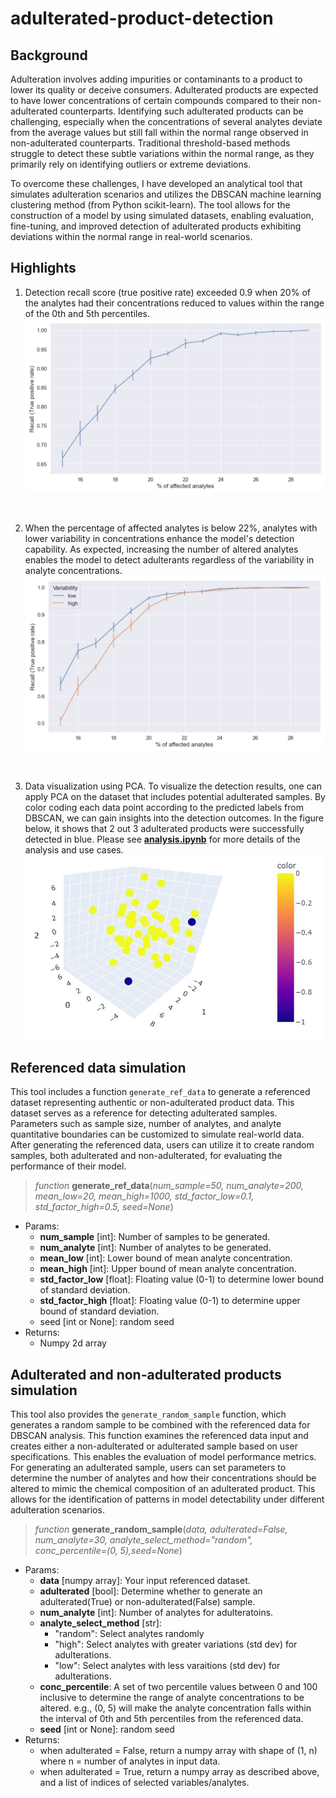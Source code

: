# adulterated-product-detection

## Background

Adulteration involves adding impurities or contaminants to a product to lower its quality or deceive consumers. Adulterated products are expected to have lower concentrations of certain compounds compared to their non-adulterated counterparts. Identifying such adulterated products can be challenging, especially when the concentrations of several analytes deviate from the average values but still fall within the normal range observed in non-adulterated counterparts. Traditional threshold-based methods struggle to detect these subtle variations within the normal range, as they primarily rely on identifying outliers or extreme deviations.

To overcome these challenges, I have developed an analytical tool that simulates adulteration scenarios and utilizes the DBSCAN machine learning clustering method (from Python scikit-learn). The tool allows for the construction of a model by using simulated datasets, enabling evaluation, fine-tuning, and improved detection of adulterated products exhibiting deviations within the normal range in real-world scenarios.

## Highlights

1. Detection recall score (true positive rate) exceeded 0.9 when 20% of the analytes had their concentrations reduced to values within the range of the 0th and 5th percentiles.
![](plot/Recall_analyte_perct.jpg)
<br>

2. When the percentage of affected analytes is below 22%, analytes with lower variability in concentrations enhance the model's detection capability. As expected, increasing the number of altered analytes enables the model to detect adulterants regardless of the variability in analyte concentrations.
![](plot/Recall_conc_variability.jpg)
<br>

3. Data visualization using PCA. To visualize the detection results, one can apply PCA on the dataset that includes potential adulterated samples. By color coding each data point according to the predicted labels from DBSCAN, we can gain insights into the detection outcomes. In the figure below, it shows that 2 out 3 adulterated products were successfully detected in blue. Please see **[analysis.ipynb](https://github.com/alexkychen/adulterated-product-detection/blob/main/analysis.ipynb)** for more details of the analysis and use cases.
![](plot/PCA_3Dscatter.jpg)


## Referenced data simulation

This tool includes a function `generate_ref_data` to generate a referenced dataset representing authentic or non-adulterated product data. This dataset serves as a reference for detecting adulterated samples. Parameters such as sample size, number of analytes, and analyte quantitative boundaries can be customized to simulate real-world data. After generating the referenced data, users can utilize it to create random samples, both adulterated and non-adulterated, for evaluating the performance of their model.

> *function* **generate_ref_data**(*num_sample=50, num_analyte=200, mean_low=20, mean_high=1000, std_factor_low=0.1, std_factor_high=0.5, seed=None*)

- Params:
    - **num_sample** [int]: Number of samples to be generated.
    - **num_analyte** [int]: Number of analytes to be generated.
    - **mean_low** [int]: Lower bound of mean analyte concentration.
    - **mean_high** [int]: Upper bound of mean analyte concentration.
    - **std_factor_low** [float]: Floating value (0-1) to determine lower bound of standard deviation.  
    - **std_factor_high** [float]: Floating value (0-1) to determine upper bound of standard deviation. 
    - seed [int or None]: random seed
- Returns:
    - Numpy 2d array


## Adulterated and non-adulterated products simulation

This tool also provides the `generate_random_sample` function, which generates a random sample to be combined with the referenced data for DBSCAN analysis. This function examines the referenced data input and creates either a non-adulterated or adulterated sample based on user specifications. This enables the evaluation of model performance metrics. For generating an adulterated sample, users can set parameters to determine the number of analytes and how their concentrations should be altered to mimic the chemical composition of an adulterated product. This allows for the identification of patterns in model detectability under different adulteration scenarios.

> *function* **generate_random_sample**(*data, adulterated=False, num_analyte=30, analyte_select_method="random", conc_percentile=(0, 5),seed=None*)

- Params:
    - **data** [numpy array]: Your input referenced dataset. 
    - **adulterated** [bool]: Determine whether to generate an adulterated(True) or non-adulterated(False) sample.
    - **num_analyte** [int]: Number of analytes for adulteratoins.
    - **analyte_select_method** [str]:
        - "random": Select analytes randomly 
        - "high": Select analytes with greater variations (std dev) for adulterations.
        - "low": Select analytes with less varaitions (std dev) for adulterations.
    - **conc_percentile**: A set of two percentile values between 0 and 100 inclusive to determine the range of analyte concentrations to be altered. e.g., (0, 5) will make the analyte concentration falls within the interval of 0th and 5th percentiles from the referenced data.
    - **seed** [int or None]: random seed
- Returns:
    - when adulterated = False, return a numpy array with shape of (1, n) where n = number of analytes in input data.
    - when adulterated = True, return a numpy array as described above, and a list of indices of selected variables/analytes. 




